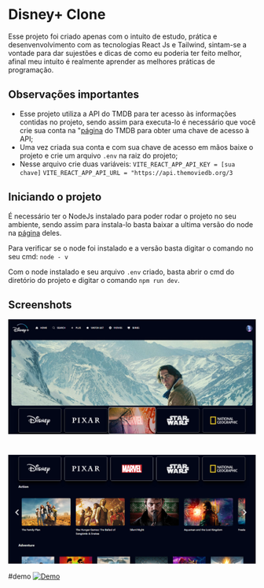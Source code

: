 # Disney+ Clone
Esse projeto foi criado apenas com o intuito de estudo, prática e desenvenvolvimento com as tecnologias React Js e Tailwind, sintam-se a vontade para dar sujestões e dicas de como eu poderia ter feito melhor, afinal meu intuito é realmente aprender as melhores práticas de programação.

## Observações importantes
- Esse projeto utiliza a API do TMDB para ter acesso às informações contidas no projeto, sendo assim para executa-lo é necessário que você crie sua conta na "[página](https://www.themoviedb.org/?language=pt-BR) do TMDB para obter uma chave de acesso à API;
- Uma vez criada sua conta e com sua chave de acesso em mãos baixe o projeto e crie um arquivo `.env` na raiz do projeto;
- Nesse arquivo crie duas variáveis:
`VITE_REACT_APP_API_KEY = [sua chave]`
`VITE_REACT_APP_API_URL = "https://api.themoviedb.org/3`

## Iniciando o projeto
É necessário ter o NodeJs instalado para poder rodar o projeto no seu ambiente, sendo assim para instala-lo basta baixar a ultima versão do node na [página](https://nodejs.org/en) deles.

Para verificar se o node foi instalado e a versão basta digitar o comando no seu cmd:
`node - v`

Com o node instalado e seu arquivo `.env` criado, basta abrir o cmd do diretório do projeto e digitar o comando `npm run dev`.

## Screenshots

![](./screenshot1.png)

#

![](./screenshot2.png)

#demo
[![Demo]()](./demo.mp4)


